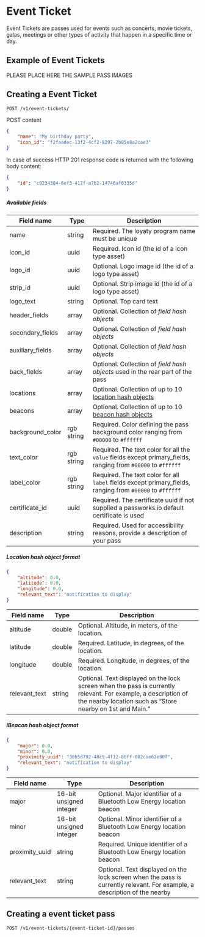 Event Ticket
================


Event Tickets are passes used for events such as concerts, movie tickets, galas, meetings or other types of activity that happen in a specific time or day.


Example of Event Tickets
------------

PLEASE PLACE HERE THE SAMPLE PASS IMAGES

Creating a Event Ticket
------------


```shell
POST /v1/event-tickets/
```

POST content

```json
{
	"name": "My birthday party",
	"icon_id": "f2faadec-13f2-4cf2-8297-2b85e8a2cae3"
}
```

In case of success HTTP 201 response code is returned with the following body content:

```json
{
	"id": "c9234384-6ef3-417f-a7b2-14746af0335d"
}
```

##### Available fields

|  Field name  | Type | Description  |
|-------------|------|-----------------------------------
| name | string | Required. The loyaty program name must be unique
| icon_id | uuid | Required. Icon  id (the id of a icon type asset)
| logo_id | uuid | Optional. Logo image id (the id of a logo type asset)
| strip_id | uuid | Optional. Strip image id (the id of a logo type asset)
| logo_text | string | Optional. Top card text
| header_fields | array | Optional. Collection of *field hash objects*
| secondary_fields | array | Optional. Collection of *field hash objects*
| auxiliary_fields | array | Optional. Collection of *field hash objects*
| back_fields | array | Optional. Collection of *field hash objects* used in the rear part of the pass
| locations | array | Optional. Collection of up to 10 [location hash objects](#location-hash-object-format)
| beacons | array | Optional. Collection of up to 10 [beacon hash objects](#ibeacon-hash-object-format)
| background_color| rgb string | Required. Color defining the pass background color ranging from `#00000` to `#ffffff`
| text_color | rgb string | Required. The text color for all the `value` fields except primary_fields, ranging from `#00000` to `#ffffff`
| label_color | rgb string | Required. The text color for all `label` fields except primary_fields, ranging from `#00000` to `#ffffff` 
| certificate_id | uuid | Required. The certificate uuid if not supplied a passworks.io default certificate is used 
| description | string | Required. Used for accessibility reasons, provide a description of your pass


##### Location hash object format

```json
{
	"altitude": 0.0,
	"latitude": 0.0,
	"longitude": 0.0,
	"relevant_text": "notification to display"
}
```
|  Field name  | Type |  Description  |
|--------------|------|----------------|
altitude  | double | Optional. Altitude, in meters, of the location.
latitude  | double | Required. Latitude, in degrees, of the location.
longitude | double | Required. Longitude, in degrees, of the location.
relevant_text | string | Optional. Text displayed on the lock screen when the pass is currently relevant. For example, a description of the nearby location such as “Store nearby on 1st and Main.”


##### iBeacon hash object format

```json
{
	"major": 0.0,
	"minor": 0.0,
	"proximity_uuid": "30b5d792-48c9-4f12-80ff-082cae62e80f",
	"relevant_text": "notification to display"
}
```
|  Field name  | Type |  Description  |
|--------------|------|----------------|
major| 16-bit unsigned integer | Optional. Major identifier of a Bluetooth Low Energy location beacon
minor| 16-bit unsigned integer | Optional. Minor identifier of a Bluetooth Low Energy location beacon
proximity_uuid| string | Required. Unique identifier of a Bluetooth Low Energy location beacon
relevant_text| string | Optional. Text displayed on the lock screen when the pass is currently relevant. For example, a description of the nearby

Creating a event ticket pass
------------

```shell
POST /v1/event-tickets/{event-ticket-id}/passes
```


